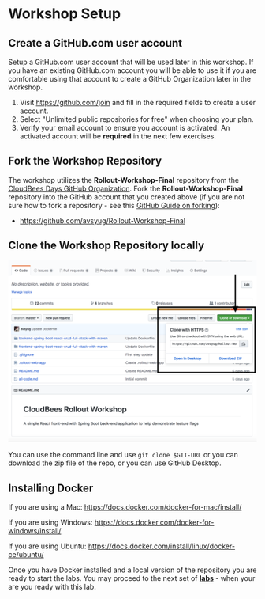 # Workshop Setup

## Create a GitHub.com user account
Setup a GitHub.com user account that will be used later in this workshop. If you have an existing GitHub.com account you will be able to use it if you are comfortable using that account to create a GitHub Organization later in the workshop.

1. Visit https://github.com/join and fill in the required fields to create a user account.
2. Select "Unlimited public repositories for free" when choosing your plan.
3. Verify your email account to ensure you account is activated.  An activated account will be **required** in the next few exercises.

## Fork the Workshop Repository

The workshop utilizes the **Rollout-Workshop-Final** repository from the [CloudBees Days GitHub Organization](https://github.com/cloudbees-days). Fork the **Rollout-Workshop-Final** repository into the GitHub account that you created above (if you are not sure how to fork a repository - see this [GitHub Guide on forking](https://guides.github.com/activities/forking/)):

* https://github.com/avsyug/Rollout-Workshop-Final 

## Clone the Workshop Repository locally
![Clone repo](img/31.png)

You can use the command line and use ```git clone $GIT-URL``` or you can download the zip file of the repo, or you can use GitHub Desktop.
  
## Installing Docker
If you are using a Mac: https://docs.docker.com/docker-for-mac/install/

If you are using Windows: https://docs.docker.com/docker-for-windows/install/

If you are using Ubuntu: https://docs.docker.com/install/linux/docker-ce/ubuntu/
  
Once you have Docker installed and a local version of the repository you are ready to start the labs. You may proceed to the next set of [**labs**](./README.md#workshop-labs) - when your are you ready with this lab.
